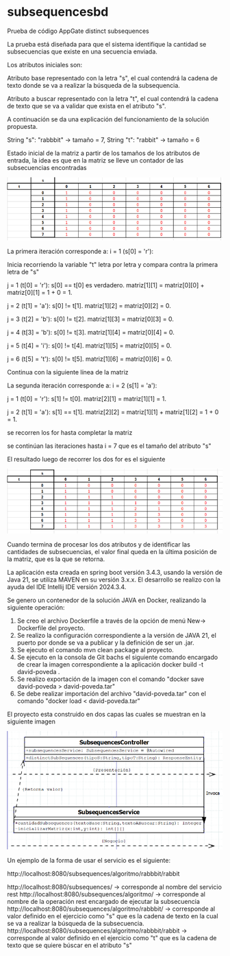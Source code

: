 # subsequencesbd

Prueba de código AppGate distinct subsequences

La prueba está diseñada para que el sistema identifique la cantidad se subsecuencias que existe en una secuencia enviada.

Los atributos iniciales son:

Atributo base representado con la letra "s", el cual contendrá la cadena de texto donde se va a realizar la búsqueda de la subsequencia.

Atributo a buscar representado con la letra "t", el cual contendrá la cadena de texto que se va a validar que exista en el atributo "s".

A continuación se da una explicación del funcionamiento de la solución propuesta.

String "s": "rabbbit" -> tamaño = 7, String "t": "rabbit" -> tamaño = 6

Estado inicial de la matriz a partir de los tamaños de los atributos de entrada, la idea es que en la matriz se lleve un contador de las subsecuencias encontradas

![img.png](img.png)

La primera iteración corresponde a:
i = 1 (s[0] = 'r'):

Inicia recorriendo la variable "t" letra por letra y compara contra la primera letra de "s"

j = 1 (t[0] = 'r'): s[0] == t[0] es verdadero. matriz[1][1] = matriz[0][0] + matriz[0][1] = 1 + 0 = 1. 

j = 2 (t[1] = 'a'): s[0] != t[1]. matriz[1][2] = matriz[0][2] = 0.

j = 3 (t[2] = 'b'): s[0] != t[2]. matriz[1][3] = matriz[0][3] = 0.

j = 4 (t[3] = 'b'): s[0] != t[3]. matriz[1][4] = matriz[0][4] = 0.

j = 5 (t[4] = 'i'): s[0] != t[4]. matriz[1][5] = matriz[0][5] = 0.

j = 6 (t[5] = 't'): s[0] != t[5]. matriz[1][6] = matriz[0][6] = 0.

Continua con la siguiente línea de la matriz

La segunda iteración corresponde a:
i = 2 (s[1] = 'a'):

j = 1 (t[0] = 'r'): s[1] != t[0]. matriz[2][1] = matriz[1][1] = 1.

j = 2 (t[1] = 'a'): s[1] == t[1]. matriz[2][2] = matriz[1][1] + matriz[1][2] = 1 + 0 = 1.

se recorren los for hasta completar la matriz

se continúan las iteraciones hasta i = 7 que es el tamaño del atributo "s"

El resultado luego de recorrer los dos for es el siguiente

![img_1.png](img_1.png)

Cuando termina de procesar los dos atributos y de identificar las cantidades de subsecuencias, el valor final queda en la última posición de la matriz, que es la que se retorna.

La aplicación esta creada en spring boot versión 3.4.3, usando la versión de Java 21, se utiliza MAVEN en su versión 3.x.x.
El desarrollo se realizo con la ayuda del IDE Intellij IDE versión 2024.3.4.

Se genero un contenedor de la solución JAVA en Docker, realizando la siguiente operación:

1. Se creo el archivo Dockerfile a través de la opción de menú New-> Dockerfile del proyecto.
2. Se realizo la configuración correspondiente a la versión de JAVA 21, el puerto por donde se va a publicar y la definición de ser un .jar.
3. Se ejecuto el comando mvn clean package al proyecto.
4. Se ejecuto en la consola de Git bachs el siguiente comando encargado de crear la imagen correspondiente a la aplicación  docker build -t david-poveda . 
5. Se realizo exportación de la imagen con el comando "docker save david-poveda > david-poveda.tar"
6. Se debe realizar importación del archivo "david-poveda.tar" con el comando "docker load < david-poveda.tar"

El proyecto esta construido en dos capas las cuales se muestran en la siguiente imagen

![img_2.png](img_2.png)

Un ejemplo de la forma de usar el servicio es el siguiente:

http://localhost:8080/subsequences/algoritmo/rabbbit/rabbit

http://localhost:8080/subsequences/ -> corresponde al nombre del servicio rest
http://localhost:8080/subsequences/algoritmo/ -> corresponde al nombre de la operación rest encargado de ejecutar la subsecuencia
http://localhost:8080/subsequences/algoritmo/rabbbit/ -> corresponde al valor definido en el ejercicio como "s" que es la cadena de texto en la cual se va a realizar la búsqueda de la subsecuencia.
http://localhost:8080/subsequences/algoritmo/rabbbit/rabbit -> corresponde al valor definido en el ejercicio como "t" que es la cadena de texto que se quiere búscar en el atributo "s"
